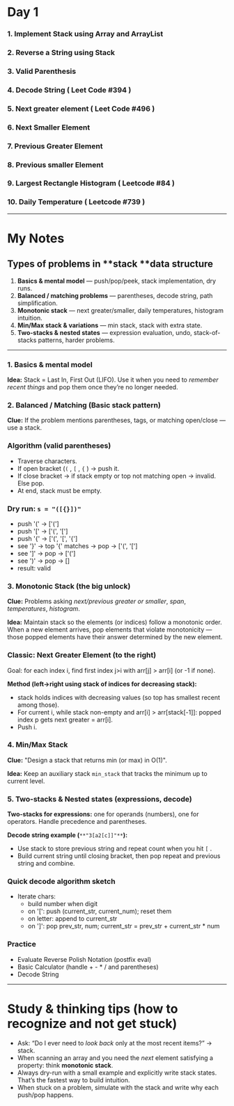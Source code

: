 # **Day 1**
### **1. Implement Stack using Array and ArrayList**
### **2. Reverse a String using Stack**
### **3. Valid Parenthesis**
### **4. Decode String  ( Leet Code #394 )**
### **5. Next greater element ( Leet Code #496 )**
### **6. Next Smaller Element**
### **7. Previous Greater Element**
### **8. Previous smaller Element**
### **9. Largest Rectangle Histogram ( Leetcode #84 )**
### **10.  Daily Temperature ( Leetcode #739 )**
---

# My Notes
## Types of problems in **stack **data structure
1. **Basics & mental model** — push/pop/peek, stack implementation, dry runs.
2. **Balanced / matching problems** — parentheses, decode string, path simplification.
3. **Monotonic stack** — next greater/smaller, daily temperatures, histogram intuition.
4. **Min/Max stack & variations** — min stack, stack with extra state.
5. **Two-stacks & nested states** — expression evaluation, undo, stack-of-stacks patterns, harder problems.
---

### 1. Basics & mental model
**Idea:** Stack = Last In, First Out (LIFO). Use it when you need to _remember recent things_ and pop them once they’re no longer needed.



### 2. Balanced / Matching (Basic stack pattern)
**Clue:** If the problem mentions parentheses, tags, or matching open/close — use a stack.

### Algorithm (valid parentheses)
- Traverse characters.
- If open bracket (`(` , `[` , `{` ) → push it.
- If close bracket → if stack empty or top not matching open → invalid. Else pop.
- At end, stack must be empty.
### Dry run: `s = "([{}])"`
- push '(' → ['(']
- push '[' → ['(', '[']
- push '{' → ['(', '[', '{']
- see '}' → top '{' matches → pop → ['(', '[']
- see ']' → pop → ['(']
- see ')' → pop → []
- result: valid


### 3. Monotonic Stack (the big unlock)
**Clue:** Problems asking _next/previous greater or smaller_, _span_, _temperatures_, _histogram_.

**Idea:** Maintain stack so the elements (or indices) follow a monotonic order. When a new element arrives, pop elements that violate monotonicity — those popped elements have their answer determined by the new element.

### Classic: Next Greater Element (to the right)
Goal: for each index i, find first index j>i with arr[j] > arr[i] (or -1 if none).

**Method (left→right using stack of indices for decreasing stack):**

- stack holds indices with decreasing values (so top has smallest recent among those).
- For current i, while stack non-empty and arr[i] > arr[stack[-1]]: popped index p gets next greater = arr[i].
- Push i.


### 4. Min/Max Stack
**Clue:** "Design a stack that returns min (or max) in O(1)".

**Idea:** Keep an auxiliary stack `min_stack` that tracks the minimum up to current level.



### 5. Two-stacks & Nested states (expressions, decode)
**Two-stacks for expressions:** one for operands (numbers), one for operators. Handle precedence and parentheses.

**Decode string example (**`**"3[a2[c]]"**`**):**

- Use stack to store previous string and repeat count when you hit `[` .
- Build current string until closing bracket, then pop repeat and previous string and combine.
### Quick decode algorithm sketch
- Iterate chars:
    - build number when digit
    - on '[': push (current_str, current_num); reset them
    - on letter: append to current_str
    - on ']': pop prev_str, num; current_str = prev_str + current_str * num

### Practice
- Evaluate Reverse Polish Notation (postfix eval)
- Basic Calculator (handle + - * / and parentheses)
- Decode String
---

# Study & thinking tips (how to recognize and not get stuck)
- Ask: “Do I ever need to _look back_ only at the most recent items?” → stack.
- When scanning an array and you need the _next_ element satisfying a property: think **monotonic stack**.
- Always dry-run with a small example and explicitly write stack states. That’s the fastest way to build intuition.
- When stuck on a problem, simulate with the stack and write why each push/pop happens.


